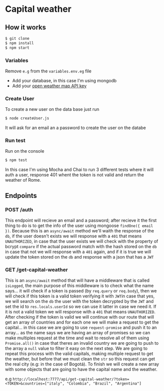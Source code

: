 # Capital weather

## How it works

```bash
$ git clone
$ npm install
$ npm start
```
### Variables
Remove `e.g` from the `variables.env.eg` file
+ Add your database, in this case I'm using mongodb
+ Add your [open weather map API key](openweathermap.org)

### Create User
To create a new user on the data base just run
```bash
$ node createUser.js
```
It will ask for an email an a password to create the user on the databe

### Run test
Run on the console
```bash
$ npm test
```
In this case I'm using Mocha and Chai to run 3 different tests where it will auth a user,
response 401 whent the token is not valid and return the weather of Rome.

## Endpoints

### POST /auth
This endpoint will recieve an email and a password; after recieve it the first thing to do is to get the info of the user using mongoose `findOne({ email })`. Because this is an `async/await` method we'll waith the response of the `db`, if the user doesn't exists we will response with a `401` that means `UNAUTHORIZED`, in case that the user exists we will check with the property of bcrypt `compare` if the actual password match with the hash stored on the `db` in case that not we will response with a `401` again, and if it is true we will update the token stored on the `db` and response with a json that has a `JWT`

### GET /get-capital-weather
This is an `async/await` method that will have a middleware that is called `isLogged`, the main purpose of this middleware is to check what the name says... it will check if a token is passed (by `req.query` or `req.body`), then we will check if this token is a valid token verifying it with `JWT`in case that yes, we will search on the `db` the user with the token decrypted by the `JWT` and set the id to `res.locals.userId` so we can use it latter in case we need it. If it is not a valid token we will response with a `401` that means `UNAUTHORIZED`. After checking if the token is valid we will continue with our route that will get an array of countries and for each one we will make a request to get the capital... in this case we are going to use `request-promise` and push it to an array... as the name says we are having an array of promises so we can make multiples request at the time and wait to resolve all of them using `Promise.all()` in case that theres an invalid country we are going to push to the array a `null` value to filter it easy on the next step. We are going to repeat this process with the valid capitals, making multiple request to get the weather, but before that we must clean the `str` so this request can get the real city (e.g: in the case of Bogotá). To finish we will create a new array with some objects that are going to have the capital name and the weather.

e.g `http://localhost:7777/api/get-capital-weather/?token=<TOKEN>&countries=["italy", "Colombia", "Brazil", "Argentina"]`